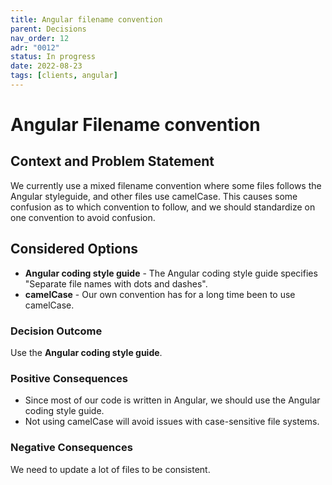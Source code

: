 ```yaml
---
title: Angular filename convention
parent: Decisions
nav_order: 12
adr: "0012"
status: In progress
date: 2022-08-23
tags: [clients, angular]
---
```


# Angular Filename convention

## Context and Problem Statement

We currently use a mixed filename convention where some files follows the Angular styleguide, and
other files use camelCase. This causes some confusion as to which convention to follow, and we
should standardize on one convention to avoid confusion.

## Considered Options

- **Angular coding style guide** - The Angular coding style guide specifies "Separate file names
  with dots and dashes".
- **camelCase** - Our own convention has for a long time been to use camelCase.

### Decision Outcome

Use the **Angular coding style guide**.

### Positive Consequences <!-- optional -->

- Since most of our code is written in Angular, we should use the Angular coding style guide.
- Not using camelCase will avoid issues with case-sensitive file systems.

### Negative Consequences <!-- optional -->

We need to update a lot of files to be consistent.
